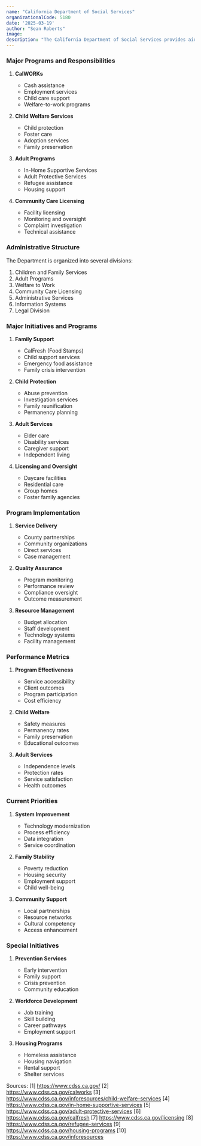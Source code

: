 ```yaml
---
name: "California Department of Social Services"
organizationalCode: 5180
date: '2025-03-19'
author: "Sean Roberts"
image: 
description: "The California Department of Social Services provides aid, services and protection to needy children and adults while strengthening and encouraging individual responsibility and independence."
---
```


### Major Programs and Responsibilities

1. **CalWORKs**
   - Cash assistance
   - Employment services
   - Child care support
   - Welfare-to-work programs

2. **Child Welfare Services**
   - Child protection
   - Foster care
   - Adoption services
   - Family preservation

3. **Adult Programs**
   - In-Home Supportive Services
   - Adult Protective Services
   - Refugee assistance
   - Housing support

4. **Community Care Licensing**
   - Facility licensing
   - Monitoring and oversight
   - Complaint investigation
   - Technical assistance

### Administrative Structure

The Department is organized into several divisions:

1. Children and Family Services
2. Adult Programs
3. Welfare to Work
4. Community Care Licensing
5. Administrative Services
6. Information Systems
7. Legal Division

### Major Initiatives and Programs

1. **Family Support**
   - CalFresh (Food Stamps)
   - Child support services
   - Emergency food assistance
   - Family crisis intervention

2. **Child Protection**
   - Abuse prevention
   - Investigation services
   - Family reunification
   - Permanency planning

3. **Adult Services**
   - Elder care
   - Disability services
   - Caregiver support
   - Independent living

4. **Licensing and Oversight**
   - Daycare facilities
   - Residential care
   - Group homes
   - Foster family agencies

### Program Implementation

1. **Service Delivery**
   - County partnerships
   - Community organizations
   - Direct services
   - Case management

2. **Quality Assurance**
   - Program monitoring
   - Performance review
   - Compliance oversight
   - Outcome measurement

3. **Resource Management**
   - Budget allocation
   - Staff development
   - Technology systems
   - Facility management

### Performance Metrics

1. **Program Effectiveness**
   - Service accessibility
   - Client outcomes
   - Program participation
   - Cost efficiency

2. **Child Welfare**
   - Safety measures
   - Permanency rates
   - Family preservation
   - Educational outcomes

3. **Adult Services**
   - Independence levels
   - Protection rates
   - Service satisfaction
   - Health outcomes

### Current Priorities

1. **System Improvement**
   - Technology modernization
   - Process efficiency
   - Data integration
   - Service coordination

2. **Family Stability**
   - Poverty reduction
   - Housing security
   - Employment support
   - Child well-being

3. **Community Support**
   - Local partnerships
   - Resource networks
   - Cultural competency
   - Access enhancement

### Special Initiatives

1. **Prevention Services**
   - Early intervention
   - Family support
   - Crisis prevention
   - Community education

2. **Workforce Development**
   - Job training
   - Skill building
   - Career pathways
   - Employment support

3. **Housing Programs**
   - Homeless assistance
   - Housing navigation
   - Rental support
   - Shelter services

Sources:
[1] https://www.cdss.ca.gov/
[2] https://www.cdss.ca.gov/calworks
[3] https://www.cdss.ca.gov/inforesources/child-welfare-services
[4] https://www.cdss.ca.gov/in-home-supportive-services
[5] https://www.cdss.ca.gov/adult-protective-services
[6] https://www.cdss.ca.gov/calfresh
[7] https://www.cdss.ca.gov/licensing
[8] https://www.cdss.ca.gov/refugee-services
[9] https://www.cdss.ca.gov/housing-programs
[10] https://www.cdss.ca.gov/inforesources 
